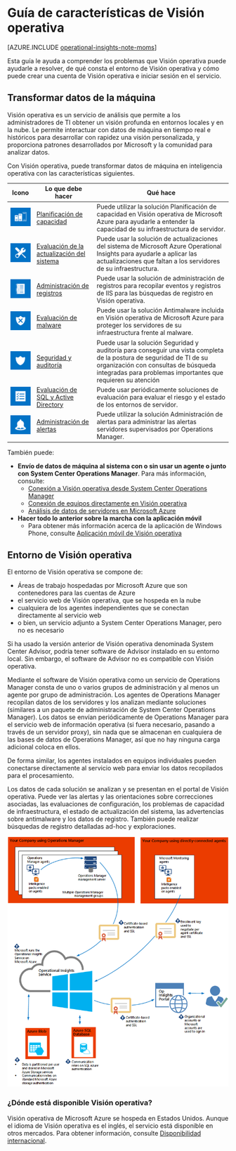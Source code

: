 <properties
	pageTitle="Guía de características de Visión operativa"
	description="Visión operativa es un servicio de análisis que permite a los administradores de TI obtener un visión profunda en entornos locales y en la nube. Le permite interactuar con datos de máquina en tiempo real e históricos para desarrollar con rapidez una visión personalizada, y proporciona patrones desarrollados por Microsoft y la comunidad para analizar datos."
	services="operational-insights"
	documentationCenter=""
	authors="bandersmsft"
	manager="jwhit"
	editor=""/>

<tags
	ms.service="operational-insights"
	ms.workload="na"
	ms.tgt_pltfrm="na"
	ms.devlang="na"
	ms.topic="article"
	ms.date="07/02/2015"
	ms.author="banders"/>

# Guía de características de Visión operativa

[AZURE.INCLUDE [operational-insights-note-moms](../../includes/operational-insights-note-moms.md)]

Esta guía le ayuda a comprender los problemas que Visión operativa puede ayudarle a resolver, de qué consta el entorno de Visión operativa y cómo puede crear una cuenta de Visión operativa e iniciar sesión en el servicio.

## Transformar datos de la máquina

Visión operativa es un servicio de análisis que permite a los administradores de TI obtener un visión profunda en entornos locales y en la nube. Le permite interactuar con datos de máquina en tiempo real e históricos para desarrollar con rapidez una visión personalizada, y proporciona patrones desarrollados por Microsoft y la comunidad para analizar datos.

Con Visión operativa, puede transformar datos de máquina en inteligencia operativa con las características siguientes.


|**Icono** | **Lo que debe hacer** | **Qué hace**|
|---|---|---|
|![](./media/operational-insights-feature-guide/cap-plan.png) | [Planificación de capacidad](operational-insights-capacity.md) | Puede utilizar la solución Planificación de capacidad en Visión operativa de Microsoft Azure para ayudarle a entender la capacidad de su infraestructura de servidor. |
| ![](./media/operational-insights-feature-guide/update.png) | [Evaluación de la actualización del sistema](operational-insights-updates.md) | Puede usar la solución de actualizaciones del sistema de Microsoft Azure Operational Insights para ayudarle a aplicar las actualizaciones que faltan a los servidores de su infraestructura. |
| ![](./media/operational-insights-feature-guide/log-mgt.png) | [Administración de registros](operational-insights-search.md) | Puede usar la solución de administración de registros para recopilar eventos y registros de IIS para las búsquedas de registro en Visión operativa. |
| ![](./media/operational-insights-feature-guide/malware.png) | [Evaluación de malware](operational-insights-antimalware.md) | Puede usar la solución Antimalware incluida en Visión operativa de Microsoft Azure para proteger los servidores de su infraestructura frente al malware. |
| ![](./media/operational-insights-feature-guide/sec-audit.png) | [Seguridad y auditoría](operational-insights-security-audit.md) | Puede usar la solución Seguridad y auditoría para conseguir una vista completa de la postura de seguridad de TI de su organización con consultas de búsqueda integradas para problemas importantes que requieren su atención |
| ![](./media/operational-insights-feature-guide/assessment.png) | [Evaluación de SQL y Active Directory](operational-insights-assessment.md) | Puede usar periódicamente soluciones de evaluación para evaluar el riesgo y el estado de los entornos de servidor. |
| ![](./media/operational-insights-feature-guide/alert.png) | [Administración de alertas](operational-insights-alerts.md) | Puede utilizar la solución Administración de alertas para administrar las alertas servidores supervisados por Operations Manager. |


También puede:

- **Envío de datos de máquina al sistema con o sin usar un agente o junto con System Center Operations Manager**. Para más información, consulte:
	- [Conexión a Visión operativa desde System Center Operations Manager](operational-insights-connect-scom.md)
	- [Conexión de equipos directamente en Visión operativa](operational-insights-direct-agent.md)
	- [Análisis de datos de servidores en Microsoft Azure](operational-insights-analyze-data-azure.md)
- **Hacer todo lo anterior sobre la marcha con la aplicación móvil**
	- Para obtener más información acerca de la aplicación de Windows Phone, consulte [Aplicación móvil de Visión operativa](http://www.windowsphone.com/es-es/store/app/operational-insights/4823b935-83ce-466c-82bb-bd0a3f58d865)

## Entorno de Visión operativa

El entorno de Visión operativa se compone de:

- Áreas de trabajo hospedadas por Microsoft Azure que son contenedores para las cuentas de Azure
- el servicio web de Visión operativa, que se hospeda en la nube
- cualquiera de los agentes independientes que se conectan directamente al servicio web
- o bien, un servicio adjunto a System Center Operations Manager, pero no es necesario


Si ha usado la versión anterior de Visión operativa denominada System Center Advisor, podría tener software de Advisor instalado en su entorno local. Sin embargo, el software de Advisor no es compatible con Visión operativa.

Mediante el software de Visión operativa como un servicio de Operations Manager consta de uno o varios grupos de administración y al menos un agente por grupo de administración. Los agentes de Operations Manager recopilan datos de los servidores y los analizan mediante soluciones (similares a un paquete de administración de System Center Operations Manager). Los datos se envían periódicamente de Operations Manager para el servicio web de información operativa (si fuera necesario, pasando a través de un servidor proxy), sin nada que se almacenan en cualquiera de las bases de datos de Operations Manager, así que no hay ninguna carga adicional coloca en ellos.

De forma similar, los agentes instalados en equipos individuales pueden conectarse directamente al servicio web para enviar los datos recopilados para el procesamiento.

Los datos de cada solución se analizan y se presentan en el portal de Visión operativa. Puede ver las alertas y las orientaciones sobre correcciones asociadas, las evaluaciones de configuración, los problemas de capacidad de infraestructura, el estado de actualización del sistema, las advertencias sobre antimalware y los datos de registro. También puede realizar búsquedas de registro detalladas ad-hoc y exploraciones.

![Imagen del diagrama de información general de Visión operativa](./media/operational-insights-feature-guide/environment.png)

### ¿Dónde está disponible Visión operativa?
Visión operativa de Microsoft Azure se hospeda en Estados Unidos. Aunque el idioma de Visión operativa es el inglés, el servicio está disponible en otros mercados. Para obtener información, consulte [Disponibilidad internacional](http://go.microsoft.com/fwlink/?LinkId=229842).

<!---HONumber=July15_HO3-->